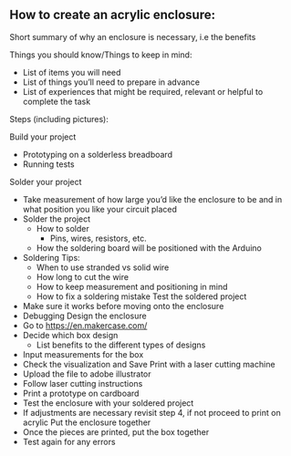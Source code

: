 ## How to create an acrylic enclosure:

Short summary of why an enclosure is necessary, i.e the benefits

Things you should know/Things to keep in mind:

- List of items you will need
- List of things you’ll need to prepare in advance
- List of experiences that might be required, relevant or helpful to complete the task

Steps (including pictures):

Build your project
- Prototyping on a solderless breadboard 
- Running tests

Solder your project
- Take measurement of how large you’d like the enclosure to be and in what position you like your circuit placed 
- Solder the project 
    - How to solder
        - Pins, wires, resistors, etc. 
    - How the soldering board will be positioned with the Arduino
- Soldering Tips:
    - When to use stranded vs solid wire
    - How long to cut the wire
    - How to keep measurement and positioning in mind
    - How to fix a soldering mistake 
Test the soldered project
- Make sure it works before moving onto the enclosure
- Debugging 
Design the enclosure
- Go to https://en.makercase.com/ 
- Decide which box design 
    - List benefits to the different types of designs
- Input measurements for the box
- Check the visualization and Save 
Print with a laser cutting machine
- Upload the file to adobe illustrator 
- Follow laser cutting instructions
- Print a prototype on cardboard
- Test the enclosure with your soldered project
- If adjustments are necessary revisit step 4, if not proceed to print on acrylic
Put the enclosure together
- Once the pieces are printed, put the box together 
- Test again for any errors 

